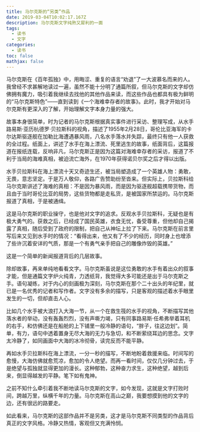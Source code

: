 ```yaml
---
title: 马尔克斯的“另类”作品
date: 2019-03-04T10:02:17.167Z
description: 马尔克斯文字纯熟又犀利的一面
tags:
  - 读书
  - 文字
categories:
  - 读书
toc: false
mathjax: false
---
```

马尔克斯在《百年孤独》中，用晦涩、重复的语言“劝退”了一大波慕名而来的人。我曾经不求甚解地读过一遍，虽然不能十分明了通篇所叙，但马尔克斯的文字却仿佛拥有魔力，吸引着我继续去找他的其他作品来读，而这些作品也都具有极为鲜明的“马尔克斯特色”——直到读到《一个海难幸存者的故事》。此时，我才开始对马尔克斯有更深入的了解，开始理解文字本身力量的强大。

故事本身很简单，时为记者的马尔克斯根据真实事件进行采访、整理写成，从水手路易斯·亚历杭德罗·贝拉斯科的视角，描述了1955年2月28日，哥伦比亚海军的卡尔达斯驱逐舰在加勒比海遭遇暴风雨，八名水手落水并失踪，最终只有他一人获救的全过程。纸面上，讲述了水手在海上漂流、死里逃生的故事，纸面背后，这篇报道在报纸连载，反响非凡，马尔克斯正是因为这篇对海难幸存者的采访，报道了不利于当局的海难真相，被迫流亡海外，在1970年获得诺贝尔奖之后才得以出版。

水手贝拉斯科在海上漂流十天又奇迹生还，被当局塑造成了一个英雄人物：勇敢，无畏，意志坚定。于是万人敬仰，各路广告赞助纷至沓来。但实际上，贝拉斯科给马尔克斯讲述了海难的真相：不是因为暴风雨，而是因为驱逐舰超载携带货物，而且由于当时哥伦比亚的局势，这些货物都是走私货，是被国家所禁运的。马尔克斯报道了真相，于是被通缉。

这是马尔克斯的职业操守，也是他对文字的追求。反观水手贝拉斯科，无疑也是有极大勇气的。获救之后，已经成了国民英雄，衣食无忧，备受尊重，但他却自己揭露了真相，随后受到了政府的限制，把自己从神坛上拉了下来。马尔克斯在前言里写后来又见到水手时的情况：“看得出来，他又有了不少的经历，同时身上也增添了些许沉着安详的气质，那是一个有勇气亲手把自己的雕像炸毁的英雄。”

这是一个简单的新闻报道背后的几层故事。

除却故事，再来单纯地看看文字。马尔克斯虽说是这位勇敢的水手有着出众的叙事才能，但是通篇文字炉火纯青，力透纸背，我觉得大多可能还是出于马尔克斯之手。语句凝练，对于内心的刻画极为深刻，马尔克斯在那个二十出头的年纪里，就已是一名优秀的记者和写作者。文字没有多余的描写，只是客观的描述着水手眼里发生的一切，但却直击人心。

比如几个水手被大浪打入大海一节，从一个在救生筏的水手的视角，不断描写其他落水者的举动，没有轰轰烈烈，没有声嘶力竭，只有同事路易斯·任希弗举着耳机的右手，和仿佛还是在船舱的上下铺里一般冷静的语句，“胖子，往这边划”。简单，有力，语句中透着置身无尽大海的无力与急切，和不断萦绕耳边的思念。文字太冷静了，如同画面中大海的冰冷彻骨，读完反而不能平静。

再如水手贝拉斯科在海上漂流，一分一秒的描写，不断地盼着救援来临。时间写的愈慢，大海仿佛就愈荒凉，愈加的令人绝望。而再一看时间，仅仅几分钟过去，于是绝望与孤独就显得更加的漫长。这种郁勃，这种奋力求生，这种绝望，越到后来，倒显得越发的平静。笔下如有鬼神。

之前不知什么牵引着我不断地读马尔克斯的文字，如今发现，这就是文字打败时间，跨越万里，纵横千年的力量。马尔克斯在高山之巅，我要想摸到他的文字的边，还有很远的路要走。

如此看来，马尔克斯的这部作品并不是另类，这才是马尔克斯不同类型的作品背后真正的文字风格。冷静又热情，客观但又充满怜悯。
